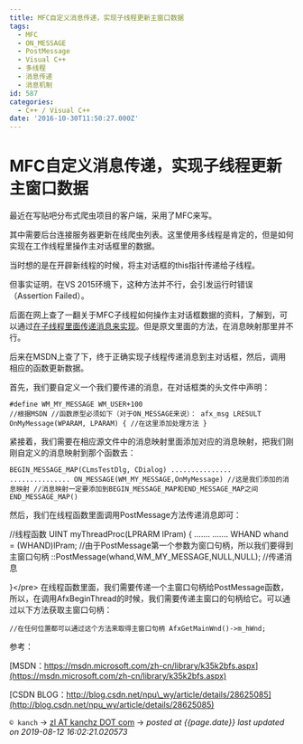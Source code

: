 ```yaml
---
title: MFC自定义消息传递，实现子线程更新主窗口数据
tags:
  - MFC
  - ON_MESSAGE
  - PostMessage
  - Visual C++
  - 多线程
  - 消息传递
  - 消息机制
id: 587
categories:
  - C++ / Visual C++
date: '2016-10-30T11:50:27.000Z'
---
```


# MFC自定义消息传递，实现子线程更新主窗口数据

最近在写贴吧分布式爬虫项目的客户端，采用了MFC来写。

其中需要后台连接服务器更新在线爬虫列表。这里使用多线程是肯定的，但是如何实现在工作线程里操作主对话框里的数据。

当时想的是在开辟新线程的时候，将主对话框的this指针传递给子线程。

但事实证明，在VS 2015环境下，这种方法并不行，会引发运行时错误（Assertion Failed）。

后面在网上查了一翻关于MFC子线程如何操作主对话框数据的资料，了解到，可以通过[在子线程里面传递消息来实现](http://blog.csdn.net/npu_wy/article/details/28625085)。但是原文里面的方法，在消息映射那里并不行。

后来在MSDN上查了下，终于正确实现子线程传递消息到主对话框，然后，调用相应的函数更新数据。

首先，我们要自定义一个我们要传递的消息，在对话框类的头文件中声明：

```
#define WM_MY_MESSAGE WM_USER+100
//根据MSDN //函数原型必须如下（对于ON_MESSAGE来说）： afx_msg LRESULT OnMyMessage(WPARAM, LPARAM) { //在这里添加处理方法 }
```

紧接着，我们需要在相应源文件中的消息映射里面添加对应的消息映射，把我们刚刚自定义的消息映射到那个函数去：

```
BEGIN_MESSAGE_MAP(CLmsTestDlg, CDialog) ............... ............... ON_MESSAGE(WM_MY_MESSAGE,OnMyMessage) //这是我们添加的消息映射 //消息映射一定要添加到BEGIN_MESSAGE_MAP和END_MESSAGE_MAP之间 END_MESSAGE_MAP()
```

然后，我们在线程函数里面调用PostMessage方法传递消息即可：

//线程函数 UINT myThreadProc\(LPRARM lPram\) { ....... ....... WHAND whand = \(WHAND\)lPram; //由于PostMessage第一个参数为窗口句柄，所以我们要得到主窗口句柄 ::PostMessage\(whand,WM\_MY\_MESSAGE,NULL,NULL\); //传递消息

}&lt;/pre&gt; 在线程函数里面，我们需要传递一个主窗口句柄给PostMessage函数，所以，在调用AfxBeginThread的时候，我们需要传递主窗口的句柄给它。可以通过以下方法获取主窗口句柄：

```
//在任何位置都可以通过这个方法来取得主窗口句柄 AfxGetMainWnd()->m_hWnd;
```

参考：

[MSDN：https://msdn.microsoft.com/zh-cn/library/k35k2bfs.aspx](https://msdn.microsoft.com/zh-cn/library/k35k2bfs.aspx)

[CSDN BLOG：http://blog.csdn.net/npu\_wy/article/details/28625085](http://blog.csdn.net/npu_wy/article/details/28625085)



`© kanch` → [zl AT kanchz DOT com](kanchisme@gmail.com) → _posted at {{page.date}}_
_last updated on 2019-08-12 16:02:21.020573_